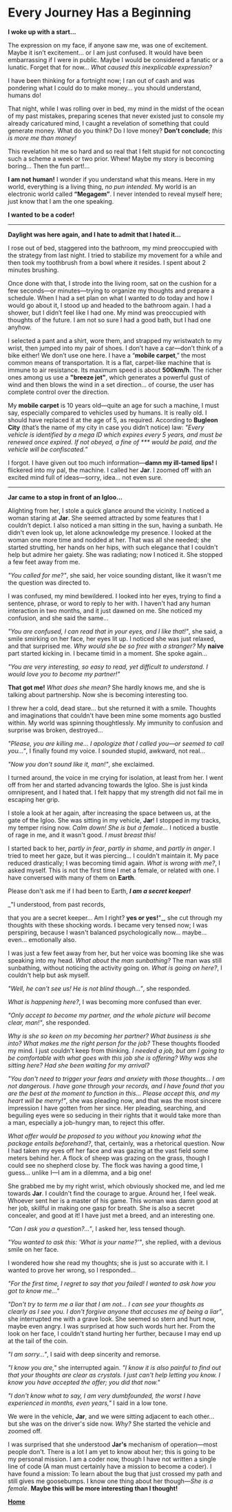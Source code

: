 # Every Journey Has a Beginning

**I woke up with a start...**

The expression on my face, if anyone saw me, was one of excitement. Maybe it isn’t excitement... or I am just confused. It would have been embarrassing if I were in public. Maybe I would be considered a fanatic or a lunatic. Forget that for now... _What caused this inexplicable expression?_

I have been thinking for a fortnight now; I ran out of cash and was pondering what I could do to make money... you should understand, humans do!

That night, while I was rolling over in bed, my mind in the midst of the ocean of my past mistakes, preparing scenes that never existed just to console my already caricatured mind, I caught a revelation of something that could generate money. What do you think? Do I love money? **Don’t conclude**; _this is more me than money!_

This revelation hit me so hard and so real that I felt stupid for not concocting such a scheme a week or two prior. Whew! Maybe my story is becoming boring... Then the fun part!...

**I am not human!** I wonder if you understand what this means. Here in my world, everything is a living thing, _no pun intended_. My world is an electronic world called **“Megagem”**. I never intended to reveal myself here; just know that I am the one speaking.

**I wanted to be a coder!**

***

**Daylight was here again, and I hate to admit that I hated it...**

I rose out of bed, staggered into the bathroom, my mind preoccupied with the strategy from last night. I tried to stabilize my movement for a while and then took my toothbrush from a bowl where it resides. I spent about 2 minutes brushing.

Once done with that, I strode into the living room, sat on the cushion for a few seconds—or minutes—trying to organize my thoughts and prepare a schedule. When I had a set plan on what I wanted to do today and how I would go about it, I stood up and headed to the bathroom again. I had a shower, but I didn’t feel like I had one. My mind was preoccupied with thoughts of the future. I am not so sure I had a good bath, but I had one anyhow.

I selected a pant and a shirt, wore them, and strapped my wristwatch to my wrist, then jumped into my pair of shoes. I don’t have a car—don’t think of a bike either! We don’t use one here. I have a “**mobile carpet**,” the most common means of transportation. It is a flat, carpet-like machine that is immune to air resistance. Its maximum speed is about **500km/h**. The richer ones among us use a **"breeze jet"**, which generates a powerful gust of wind and then blows the wind in a set direction... of course, the user has complete control over the direction.

My **mobile carpet** is 10 years old—quite an age for such a machine, I must say, especially compared to vehicles used by humans. It is really old. I should have replaced it at the age of 5, as required. According to **Bugleon City** (that’s the name of my city in case you didn’t notice) law: _"Every vehicle is identified by a mega ID which expires every 5 years, and must be renewed once expired. If not obeyed, a fine of \*\*\* would be paid, and the vehicle will be confiscated.”_

I forgot. I have given out too much information—**damn my ill-tamed lips!** I flickered into my pal, the machine. I called her **Jar**. I zoomed off with an excited mind full of ideas—sorry, idea... not even sure.

***

**Jar came to a stop in front of an Igloo…**

Alighting from her, I stole a quick glance around the vicinity. I noticed a woman staring at **Jar**. She seemed attracted by some features that I couldn’t depict. I also noticed a man sitting in the sun, having a sunbath. He didn't even look up, let alone acknowledge my presence. I looked at the woman one more time and nodded at her. That was all she needed; she started strutting, her hands on her hips, with such elegance that I couldn't help but admire her gaiety. She was radiating; now I noticed it. She stopped a few feet away from me.

_"You called for me?"_, she said, her voice sounding distant, like it wasn't me the question was directed to.

I was confused, my mind bewildered. I looked into her eyes, trying to find a sentence, phrase, or word to reply to her with. I haven't had any human interaction in two months, and it just dawned on me. She noticed my confusion, and she said the same...

_"You are confused, I can read that in your eyes, and I like that!"_, she said, a smile smirking on her face, her eyes lit up. I noticed she was just relaxed, and that surprised me. _Why would she be so free with a stranger?_ My **naive** part started kicking in. I became timid in a moment. She spoke again...

_"You are very interesting, so easy to read, yet difficult to understand. I would love you to become my partner!"_

**That got me!** _What does she mean?_ She hardly knows me, and she is talking about partnership. Now she is becoming interesting too.

I threw her a cold, dead stare... but she returned it with a smile. Thoughts and imaginations that couldn't have been mine some moments ago bustled within. My world was spinning thoughtlessly. My immunity to confusion and surprise was broken, destroyed...

_"Please, you are killing me... I apologize that I called you—or seemed to call you..."_, I finally found my voice. I sounded stupid, awkward, not real...

_"Now you don't sound like it, man!"_, she exclaimed.

I turned around, the voice in me crying for isolation, at least from her. I went off from her and started advancing towards the Igloo. She is just kinda omnipresent, and I hated that. I felt happy that my strength did not fail me in escaping her grip.

I stole a look at her again, after increasing the space between us, at the gate of the Igloo. She was sitting in my vehicle, **Jar**! I stopped in my tracks, my temper rising now. _Calm down! She is but a female..._ I noticed a bustle of rage in me, and it wasn't good. _I must breast this!_

I started back to her, _partly in fear_, _partly in shame_, and _partly in anger_. I tried to meet her gaze, but it was piercing... I couldn't maintain it. My pace reduced drastically; I was becoming timid again. _What is wrong with me?_, I asked myself. This is not the first time I met a female, or related with one. I have conversed with many of them on **Earth**.

Please don't ask me if I had been to Earth, **_I am a secret keeper!_**

_"I understood, from past records,

 that you are a secret keeper... Am I right? **yes or yes!**"_, she cut through my thoughts with these shocking words. I became very tensed now; I was perspiring, because I wasn't balanced psychologically now... maybe... even... emotionally also.

I was just a few feet away from her, but her voice was booming like she was speaking into my head. _What about the man sunbathing?_ The man was still sunbathing, without noticing the activity going on. _What is going on here?_, I couldn't help but ask myself.

_"Well, he can't see us! He is not blind though..."_, she responded.

_What is happening here?_, I was becoming more confused than ever.

_"Only accept to become my partner, and the whole picture will become clear, man!"_, she responded.

_Why is she so keen on my becoming her partner? What business is she into? What makes me the right person for the job?_ These thoughts flooded my mind. I just couldn't keep from thinking. _I needed a job, but am I going to be comfortable with what goes with this job she is offering? Why was she sitting here? Had she been waiting for my arrival?_

_"You don't need to trigger your fears and anxiety with those thoughts... I am not dangerous. I have gone through your records, and I have found that you are the best at the moment to function in this... Please accept this, and my heart will be merry!"_, she was pleading now, and that was the most sincere impression I have gotten from her since. Her pleading, searching, and beguiling eyes were so seducing in their rights that it would take more than a man, especially a job-hungry man, to reject this offer.

_What offer would be proposed to you without you knowing what the package entails beforehand?_, that, certainly, was a rhetorical question. Now I had taken my eyes off her face and was gazing at the vast field some meters behind her. A flock of sheep was grazing on the grass, though I could see no shepherd close by. The flock was having a good time, I guess... unlike I—I am in a dilemma, and a big one!

She grabbed me by my right wrist, which obviously shocked me, and led me towards **Jar**. I couldn't find the courage to argue. Around her, I feel weak. Whoever sent her is a master of his game. This woman was damn good at her job, skillful in making one gasp for breath. She is also a secret concealer, and good at it! I have just met a breed, and an interesting one.

_"Can I ask you a question?..."_, I asked her, less tensed though.

_"You wanted to ask this: 'What is your name?'"_, she replied, with a devious smile on her face.

I wondered how she read my thoughts; she is just so accurate with it. I wanted to prove her wrong, so I responded...

_"For the first time, I regret to say that you failed! I wanted to ask how you got to know me..."_

_"Don't try to term me a liar that I am not... I can see your thoughts as clearly as I see you. I don't forgive anyone that accuses me of being a liar"_, she interrupted me with a grave look. She seemed so stern and hurt now, maybe even angry. I was surprised at how such words hurt her. From the look on her face, I couldn't stand hurting her further, because I may end up at the tail of the coin.

_"I am sorry..."_, I said with deep sincerity and remorse.

_"I know you are,"_ she interrupted again. _"I know it is also painful to find out that your thoughts are clear as crystals. I just can't help letting you know. I know you have accepted the offer; you did that now."_

_"I don't know what to say, I am very dumbfounded, the worst I have experienced in months, even years,"_ I said in a low tone.

We were in the vehicle, **Jar**, and we were sitting adjacent to each other... but she was on the driver's side now. _Why?_ She started the vehicle and zoomed off.

I was surprised that she understood **Jar's** mechanism of operation—most people don't. There is a lot I am yet to know about her; this is going to be my personal mission. I am a coder now, though I have not written a single line of code (A man must certainly have a mission to become a coder). I have found a mission: To learn about the bug that just crossed my path and still gives me goosebumps. I know one thing about her though—_She is a female_. **Maybe this will be more interesting than I thought!**

**[Home](../The-Journey-From-Ignorance/README.md)**